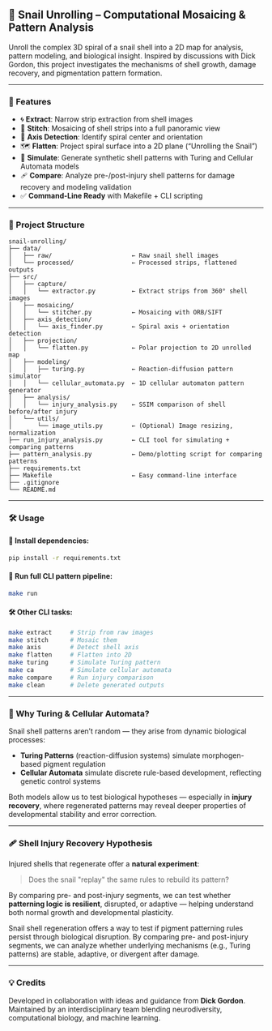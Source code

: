 ## 🐌 Snail Unrolling – Computational Mosaicing & Pattern Analysis

Unroll the complex 3D spiral of a snail shell into a 2D map for analysis, pattern modeling, and biological insight. Inspired by discussions with Dick Gordon, this project investigates the mechanisms of shell growth, damage recovery, and pigmentation pattern formation.

---

### 🚀 Features
- 🌀 **Extract**: Narrow strip extraction from shell images
- 🧩 **Stitch**: Mosaicing of shell strips into a full panoramic view
- 🧭 **Axis Detection**: Identify spiral center and orientation
- 🗺 **Flatten**: Project spiral surface into a 2D plane (“Unrolling the Snail”)
- 🎨 **Simulate**: Generate synthetic shell patterns with Turing and Cellular Automata models
- 🩹 **Compare**: Analyze pre-/post-injury shell patterns for damage recovery and modeling validation
- ✅ **Command-Line Ready** with Makefile + CLI scripting

---

### 📁 Project Structure
```
snail-unrolling/
├── data/
│   ├── raw/                      ← Raw snail shell images
│   └── processed/                ← Processed strips, flattened outputs
├── src/
│   ├── capture/
│   │   └── extractor.py          ← Extract strips from 360° shell images
│   ├── mosaicing/
│   │   └── stitcher.py           ← Mosaicing with ORB/SIFT
│   ├── axis_detection/
│   │   └── axis_finder.py        ← Spiral axis + orientation detection
│   ├── projection/
│   │   └── flatten.py            ← Polar projection to 2D unrolled map
│   ├── modeling/
│   │   ├── turing.py             ← Reaction-diffusion pattern simulator
│   │   └── cellular_automata.py  ← 1D cellular automaton pattern generator
│   ├── analysis/
│   │   └── injury_analysis.py    ← SSIM comparison of shell before/after injury
│   └── utils/
│       └── image_utils.py        ← (Optional) Image resizing, normalization
├── run_injury_analysis.py        ← CLI tool for simulating + comparing patterns
├── pattern_analysis.py           ← Demo/plotting script for comparing patterns
├── requirements.txt
├── Makefile                      ← Easy command-line interface
├── .gitignore
└── README.md
```

---

### 🛠️ Usage

#### 🔧 Install dependencies:
```bash
pip install -r requirements.txt
```

#### 🐌 Run full CLI pattern pipeline:
```bash
make run
```

#### 🛠 Other CLI tasks:
```bash
make extract     # Strip from raw images
make stitch      # Mosaic them
make axis        # Detect shell axis
make flatten     # Flatten into 2D
make turing      # Simulate Turing pattern
make ca          # Simulate cellular automata
make compare     # Run injury comparison
make clean       # Delete generated outputs
```

---

### 🧠 Why Turing & Cellular Automata?

Snail shell patterns aren’t random — they arise from dynamic biological processes:

- **Turing Patterns** (reaction-diffusion systems) simulate morphogen-based pigment regulation
- **Cellular Automata** simulate discrete rule-based development, reflecting genetic control systems

Both models allow us to test biological hypotheses — especially in **injury recovery**, where regenerated patterns may reveal deeper properties of developmental stability and error correction.

---

### 🩹 Shell Injury Recovery Hypothesis

Injured shells that regenerate offer a **natural experiment**:  
> Does the snail "replay" the same rules to rebuild its pattern?

By comparing pre- and post-injury segments, we can test whether **patterning logic is resilient**, disrupted, or adaptive — helping understand both normal growth and developmental plasticity.

Snail shell regeneration offers a way to test if pigment patterning rules persist through biological disruption. By comparing pre- and post-injury segments, we can analyze whether underlying mechanisms (e.g., Turing patterns) are stable, adaptive, or divergent after damage.


---

### 💡 Credits

Developed in collaboration with ideas and guidance from **Dick Gordon**.  
Maintained by an interdisciplinary team blending neurodiversity, computational biology, and machine learning.

